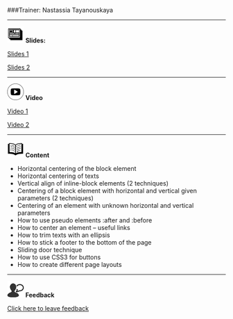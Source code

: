 ###Trainer: Nastassia Tayanouskaya

***

![HTML](https://github.com/rolling-scopes/course-curriculum/blob/master/img/slides.png)  **Slides:**

[Slides 1](http://anastasia-tayanovskaya.github.io/css-recipes/)
 
[Slides 2](https://github.com/Anastasia-Tayanovskaya/css-recipes)

***


![HTML](https://github.com/rolling-scopes/course-curriculum/blob/master/img/video.png)   **Video**

[Video 1](https://www.youtube.com/watch?v=DbutriT37aI)

[Video 2](https://youtu.be/8IdwZzGeErQ?t=3)

***

![HTML](https://github.com/rolling-scopes/course-curriculum/blob/master/img/book.png)   **Content**
* Horizontal centering of the block element
* Horizontal centering of texts
* Vertical align of inline-block elements (2 techniques)
* Centering of a block element with horizontal and vertical given parameters (2 techniques)
* Centering of an element with unknown horizontal and vertical parameters 
* How to use pseudo elements :after and :before
* How to center an element – useful links
* How to trim texts with an ellipsis
* How to stick a footer to the bottom of the page
* Sliding door technique
* How to use CSS3 for buttons
* How to create different page layouts


***
![Feedback](https://github.com/rolling-scopes/course-curriculum/blob/master/img/feedback.png)
**Feedback**

[Click here to leave feedback](https://docs.google.com/forms/d/1F4NeS0oBq-CY805aqiPVp6CIrl4_nIYJ7Z_vUcMOFrQ/viewform)